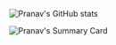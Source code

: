 ![Pranav's GitHub stats](https://github-readme-stats.vercel.app/api?username=iamransh&count_private=true&show_icons=true&theme=radical)

![Pranav's Summary Card](https://github-profile-summary-cards.vercel.app/api/cards/profile-details?username=iamransh&theme=radical)
